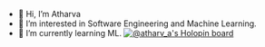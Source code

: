 - 👋 Hi, I’m Atharva
- 👀 I’m interested in Software Engineering and Machine Learning. 
- 🌱 I’m currently learning ML.
   [![@atharv_a's Holopin board](https://holopin.io/api/user/board?user=atharv_a)](https://holopin.io/@atharv_a)
<!-- - 💞
- 📫 How to reach me ... -->
<!---
Atharv-a/Atharv-a is a ✨ special ✨ repository because its `README.md` (this file) appears on your GitHub profile.
You can click the Preview link to take a look at your changes.
--->
